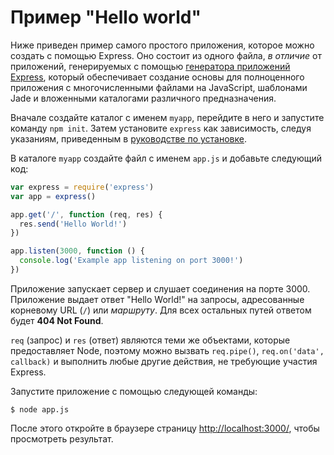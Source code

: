 # Пример "Hello world"

Ниже приведен пример самого простого приложения, которое можно создать с помощью Express. Оно состоит из одного файла, _в отличие_ от приложений, генерируемых с помощью [генератора приложений Express](generator.md), который обеспечивает создание основы для полноценного приложения с многочисленными файлами на JavaScript, шаблонами Jade и вложенными каталогами различного предназначения.

Вначале создайте каталог с именем `myapp`, перейдите в него и запустите команду `npm init`. Затем установите `express` как зависимость, следуя указаниям, приведенным в [руководстве по установке](index.md).

В каталоге `myapp` создайте файл с именем `app.js` и добавьте следующий код:

```js
var express = require('express')
var app = express()

app.get('/', function (req, res) {
  res.send('Hello World!')
})

app.listen(3000, function () {
  console.log('Example app listening on port 3000!')
})
```

Приложение запускает сервер и слушает соединения на порте 3000. Приложение выдает ответ "Hello World!" на запросы, адресованные корневому URL (`/`) или _маршруту_. Для всех остальных путей ответом будет **404 Not Found**.

`req` (запрос) и `res` (ответ) являются теми же объектами, которые предоставляет Node, поэтому можно вызвать `req.pipe()`, `req.on('data', callback)` и выполнить любые другие действия, не требующие участия Express.

Запустите приложение с помощью следующей команды:

```
$ node app.js
```

После этого откройте в браузере страницу [http://localhost:3000/](http://localhost:3000/), чтобы просмотреть результат.
